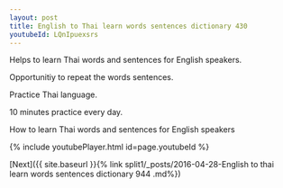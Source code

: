 ```yaml
---
layout: post
title: English to Thai learn words sentences dictionary 430 
youtubeId: LQnIpuexsrs
---
```

 
 
Helps to learn Thai words and sentences for English speakers.

Opportunitiy to repeat the words sentences. 

Practice Thai language. 
 
10 minutes practice every day. 
 
How to learn Thai words and sentences for English speakers 
 
{% include youtubePlayer.html id=page.youtubeId %}
 
 
[Next]({{ site.baseurl }}{% link  split1/_posts/2016-04-28-English to thai learn words sentences dictionary 944 .md%})
 

